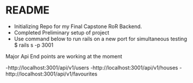 # README
- Initializing Repo for my Final Capstone RoR Backend.
- Completed Preliminary setup of project
- Use command below to run rails on a new port for simultaneous testing
$ rails s -p 3001

Major Api End points are working at the moment

-http://localhost:3001/api/v1/users
-http://localhost:3001/api/v1/houses
-http://localhost:3001/api/v1/favourites

